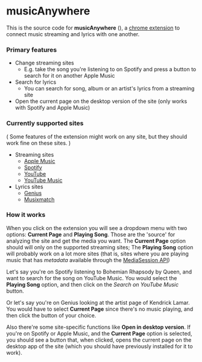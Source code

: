 # musicAnywhere

This is the source code for **musicAnywhere** (), a [chrome extension](https://support.google.com/chrome_webstore/answer/2664769) to connect music streaming and lyrics with one another.


### Primary features
* Change streaming sites
  * E.g. take the song you're listening to on Spotify and press a button to search for it on another Apple Music
* Search for lyrics
  * You can search for song, album or an artist's lyrics from a streaming site
* Open the current page on the desktop version of the site (only works with Spotify and Apple Music)


### Currently supported sites
( Some features of the extension might work on any site, but they should work fine on these sites. )
* Streaming sites
  * [Apple Music](https://music.apple.com/)
  * [Spotify](https://open.spotify.com/)
  * [YouTube](https://www.youtube.com/)
  * [YouTube Music](https://music.youtube.com/)
* Lyrics sites
  * [Genius](https://www.genius.com/)
  * [Musixmatch](https://www.musixmatch.com/)


### How it works
When you click on the extension you will see a dropdown menu with two options: **Current Page** and **Playing Song**. Those are the 'source' for analyzing the site and get the media you want. The **Current Page** option should will only on the supported streaming sites; The **Playing Song** option will probably work on a lot more sites (that is, sites where you are playing music that has *metadata* available through the [MediaSession API](https://developer.mozilla.org/en-US/docs/Web/API/Media_Session_API))

Let's say you're on Spotify listening to Bohemian Rhapsody by Queen, and want to search for the song on YouTube Music. You would select the **Playing Song** option, and then click on the *Search on YouTube Music* button.

Or let's say you're on Genius looking at the artist page of Kendrick Lamar. You would have to select **Current Page** since there's no music playing, and then click the button of your choice.

Also there're some site-specific functions like **Open in desktop version**. If you're on Spotify or Apple Music, and the **Current Page** option is selected, you should see a button that, when clicked, opens the current page on the desktop app of the site (which you should have previously installed for it to work).